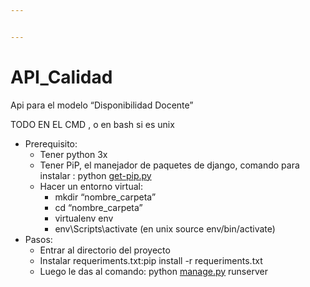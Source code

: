 ```yaml
---


---
```


<h1 id="api_calidad">API_Calidad</h1>
<p>Api para el modelo “Disponibilidad Docente”</p>
<p>TODO EN EL CMD , o en bash si es unix</p>
<ul>
<li>Prerequisito:
<ul>
<li>Tener python 3x</li>
<li>Tener PiP, el manejador de paquetes de django, comando para instalar : python <a href="http://get-pip.py">get-pip.py</a></li>
<li>Hacer un entorno virtual:
<ul>
<li>mkdir “nombre_carpeta”</li>
<li>cd “nombre_carpeta”</li>
<li>virtualenv env</li>
<li>env\Scripts\activate (en unix source env/bin/activate)</li>
</ul>
</li>
</ul>
</li>
<li>Pasos:
<ul>
<li>Entrar al directorio del proyecto</li>
<li>Instalar requeriments.txt:pip install -r requeriments.txt</li>
<li>Luego le das al comando: python <a href="http://manage.py">manage.py</a> runserver</li>
</ul>
</li>
</ul>


